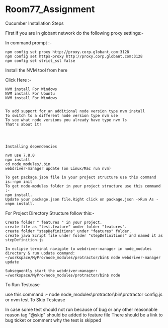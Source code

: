 # Room77_Assignment

Cucumber Installation Steps

First if you are in globant network do the following proxy settings:-

In command prompt :-

    npm config set proxy http://proxy.corp.globant.com:3128
    npm config set https-proxy http://proxy.corp.globant.com:3128
    npm config set strict_ssl false

Install the NVM tool from here

Click Here :-

    
    NVM install For Windows
    NVM install For Ubuntu
    NVM install For Windows


    To add support for an additional node version type nvm install
    To switch to a different node version type nvm use
    To see what node versions you already have type nvm ls
    That's about it!


   

    Installing dependencies

    nvm use 7.8.0
    npm install
    cd node_modules/.bin
    webdriver-manager update (on Linux/Mac run nvm)

    To get package.json file in your project structure use this command is:-npm init
    To get node-modules folder in your project structure use this command :-
    npm install.
    Update your package.json file.Right click on package.json ->Run As ->npm install.

For Project Directory Structure follow this:-

    Create folder " features " in your project.
    create file as "test.feature" under folder "features".
    create folder "stepDefinitions" under "features" folder.
    create java Script file under folder "stepDefinitions" and named it as stepDefinition.js

    In eclipse terminal navigate to webdriver-manager in node_modules directory & run update command: ~/workspace/MyPro/node_modules/protractor/bin$ node webdriver-manager update

    Subsequently start the webdriver-manager: ~/workspace/MyPro/node_modules/protractor/bin$ node

To Run Testcase

use this command :- node node_modules\protractor\bin\protractor config.js or nvm test
To Skip Testcase

In case some test should not run because of bug or any other reasonable reason tag "@skip" should be added to feature file There should be a link to bug ticket or comment why the test is skipped
